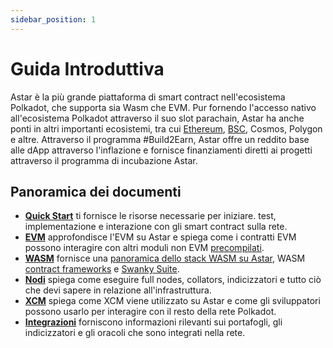 ```yaml
---
sidebar_position: 1
---
```


# Guida Introduttiva

Astar è la più grande piattaforma di smart contract nell'ecosistema Polkadot, che supporta sia Wasm che EVM. Pur fornendo l'accesso nativo all'ecosistema Polkadot attraverso il suo slot parachain, Astar ha anche ponti in altri importanti ecosistemi, tra cui [Ethereum][cbridge], [BSC][cbridge], Cosmos, Polygon e altre. Attraverso il programma #Build2Earn, Astar offre un reddito base alle dApp attraverso l'inflazione e fornisce finanziamenti diretti ai progetti attraverso il programma di incubazione Astar.

## Panoramica dei documenti

- [**Quick Start**](quickstart) ti fornisce le risorse necessarie per iniziare. test, implementazione e interazione con gli smart contract sulla rete.
- [**EVM**](evm) approfondisce l'EVM su Astar e spiega come i contratti EVM possono interagire con altri moduli non EVM [precompilati](evm/precompiles).
- [**WASM**](wasm) fornisce una [panoramica dello stack WASM su Astar](wasm/stack/smart-contract-wasm), WASM [contract frameworks](wasm/stack/dsls) e [Swanky Suite](wasm/sc-dev/swanky).
- [**Nodi**](nodes) spiega come eseguire full nodes, collators, indicizzatori e tutto ciò che devi sapere in relazione all'infrastruttura.
- [**XCM**](xcm) spiega come XCM viene utilizzato su Astar e come gli sviluppatori possono usarlo per interagire con il resto della rete Polkadot.
- [**Integrazioni**](integrations) forniscono informazioni rilevanti sui portafogli, gli indicizzatori e gli oracoli che sono integrati nella rete.

[cbridge]: https://cbridge.celer.network/#/transfer

[cbridge]: https://cbridge.celer.network/#/transfer
